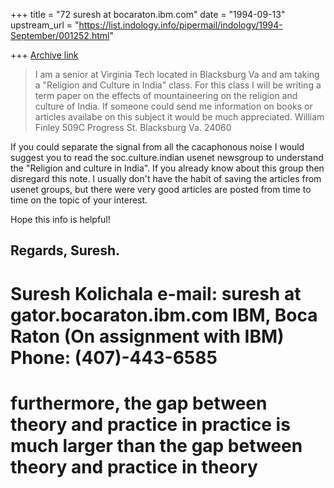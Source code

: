 +++
title = "72 suresh at bocaraton.ibm.com"
date = "1994-09-13"
upstream_url = "https://list.indology.info/pipermail/indology/1994-September/001252.html"

+++
[Archive link](https://list.indology.info/pipermail/indology/1994-September/001252.html)

> I am a senior at Virginia Tech located in Blacksburg Va and am taking a
> "Religion and Culture in India" class.  For this class I will be writing a
> term paper on the effects of mountaineering on the religion and culture of
> India.  If someone could send me information on books or articles availabe
> on this subject it would be much appreciated.
> William Finley
> 509C Progress St.
> Blacksburg Va. 24060

If you could separate the signal from all the cacaphonous noise 
I would suggest you to read the soc.culture.indian usenet newsgroup
to understand the "Religion and culture in India". If you already know
about this group then disregard this note. I usually don't have the habit 
of saving the articles from usenet groups, but there were very good articles
are posted from time to time on the topic of your interest.

Hope this info is helpful!

Regards,
Suresh.
--
Suresh Kolichala	           e-mail: suresh at gator.bocaraton.ibm.com
IBM, Boca Raton (On assignment with IBM)  Phone: (407)-443-6585
===============================================================================
furthermore, the gap between theory and practice in practice is much larger
than the gap between theory and practice in theory
===============================================================================





